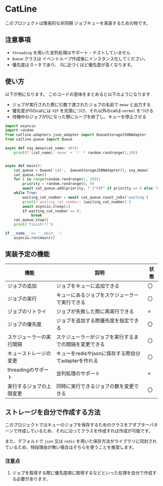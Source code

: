 # CatLine

このプロジェクトは簡易的な非同期 ジョブキューを実装するための物です。

## 注意事項

- `threading` を用いた並列処理はサポート・テストしていません
- `Queue` クラスは イベントループ作成後にインスタンス化してください。
- 優先度は 0 ~ 9 であり、 0に近づくほど優先度が高くなります。

## 使い方

以下が例になります。
このコードの意味をまとめると以下のようになります
- ジョブが実行された際に引数で渡されたジョブの名前で `meow` と出力する
- 優先度が0のcatには `VIP` を先頭につけ、それ以外のcatは `normal` をつける
- 待機中のジョブが0になった際にループを終了し、キューを停止させる


```py
import asyncio
import random
from catline.adapters.json_adapter import QueueStorageJSONAdapter
from catline.queue import Queue

async def say_meow(cat_name: str):
    print(f'{cat_name}: meow' + '!' * random.randrange(1,10))


async def main():
    cat_queue = Queue('cat',  QueueStorageJSONAdapter(), say_meow)
    cat_queue.run()
    for i in range(random.randrange(1, 20)):
        priority = random.randrange(0, 9)
        await cat_queue.add(priority, f'{"VIP" if priority == 0 else "normal"} cat{i}') # type: ignore
    while True:
        waiting_cat_number = await cat_queue.count_jobs('waiting')
        print(f'waiting cat number: {waiting_cat_number}')
        await asyncio.sleep(1)
        if waiting_cat_number == 0:
            break
    cat_queue.stop()
    print('finish!!!')

if __name__ == '__main__':
    asyncio.run(main())

```

## 実装予定の機能

|機能|説明|状態|
|---|---|---|
|ジョブの追加|ジョブをキューに追加できる|〇|
|ジョブの実行|キューにあるジョブをスケジューラーで実行できる|〇|
|ジョブのリトライ|ジョブが失敗した際に再実行できる|×|
|ジョブの優先度|ジョブを追加する際優先度を指定できる|〇|
|スケジューラーの実行間隔|スケジューラーがジョブを実行するまでの間隔を変更できる|〇|
|キューストレージの変更|キューをredisやjsonに保存する際自分でadapterを作れる|〇|
|threadingのサポート|並列処理のサポート|×|
|実行するジョブの上限変更|同時に実行できるジョブの数を変更できる|〇|

## ストレージを自分で作成する方法

このプロジェクトではキューのジョブを保存するためのクラスをアダプターパターンで作成しているため、それに沿ってクラスを作成すれば作成が可能です。

また、デフォルトで `json` 又は `redis` を用いた保存方法がライブラリに同封されているため、特段理由が無い場合はそちらを使うことを推奨します。

### 注意点

1. ジョブを取得する際に優先度順に取得するなどといった処理を自分で作成する必要があります。


